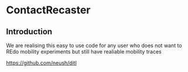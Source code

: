 ContactRecaster
===============

Introduction
------------

We are realising this easy to use code for any user who does not want to REdo mobility experiments but still have realiable mobility traces 


https://github.com/neush/ditl
